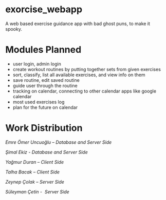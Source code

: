 # exorcise_webapp

A web based exercise guidance app with bad ghost puns, to make it spooky.

# Modules Planned

- user login, admin login
- create workout routines by putting together sets from given exercises
- sort, classify, list all available exercises, and view info on them
- save routine, edit saved routine
- guide user through the routine
- tracking on calendar, connecting to other calendar apps like google calendar
- most used exercises log
- plan for the future on calendar

# Work Distribution

  *Emre Ömer Uncuoğlu – Database and Server Side*
  
  *Şimal Ekiz - Database and Server Side*
  
  *Yağmur Duran – Client Side*
  
  *Talha Bacak – Client Side*
  
  *Zeynep Çolak – Server Side*
  
  *Süleyman Çetin -  Server Side*
